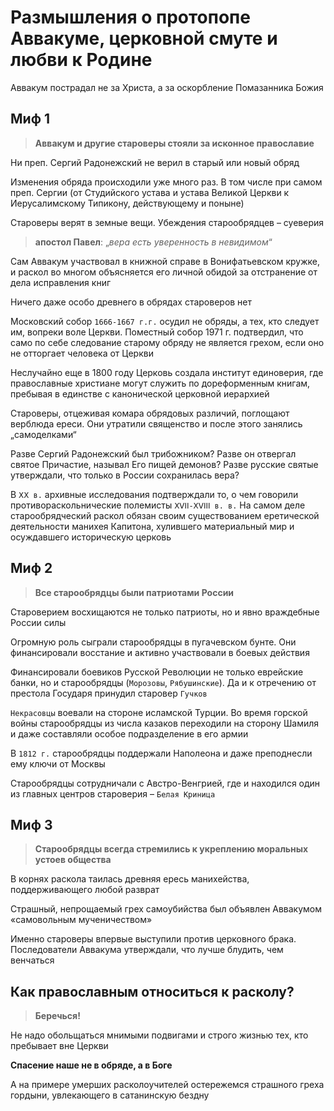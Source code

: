 # Размышления о протопопе Аввакуме, церковной смуте и любви к Родине

Аввакум пострадал не за Христа, а за оскорбление Помазанника Божия

## Миф 1
> **Аввакум и другие староверы стояли за исконное православие**

Ни преп. Сергий Радонежский не верил в старый или новый обряд

Изменения обряда происходили уже много раз. В том числе при самом преп. Сергии (от Студийского устава и устава Великой Церкви к Иерусалимскому Типикону, действующему и поныне)

Староверы верят в земные вещи. Убеждения старообрядцев – суеверия
> **апостол Павел**: „*вера есть уверенность в невидимом*“

Сам Аввакум участвовал в книжной справе в Вонифатьевском кружке, и раскол во многом объясняется его личной обидой за отстранение от дела исправления книг

Ничего даже особо древнего в обрядах староверов нет

Московский собор `1666-1667 г.г.` осудил не обряды, а тех, кто следует им, вопреки воле Церкви. Поместный собор 1971 г. подтвердил, что само по себе следование старому обряду не является грехом, если оно не отторгает человека от Церкви

Неслучайно еще в 1800 году Церковь создала институт единоверия, где православные христиане могут служить по дореформенным книгам, пребывая в единстве с канонической церковной иерархией

Староверы, отцеживая комара обрядовых различий, поглощают верблюда ереси. Они утратили священство и после этого занялись „самоделками“

Разве Сергий Радонежский был трибожником? Разве он отвергал святое Причастие, называл Его пищей демонов? Разве русские святые утверждали, что только в России сохранилась вера?

В `ⅩⅩ в.` архивные исследования подтверждали то, о чем говорили противораскольнические полемисты `ⅩⅤⅠⅠ-ⅩⅤⅠⅠⅠ в. в.` На самом деле старообрядческий раскол обязан своим существованием еретической деятельности манихея Капитона, хулившего материальный мир и осуждавшего историческую церковь

## Миф 2
> **Все старообрядцы были патриотами России**

Староверием восхищаются не только патриоты, но и явно враждебные России силы

Огромную роль сыграли старообрядцы в пугачевском бунте. Они финансировали восстание и активно участвовали в боевых действия 

Финансировали боевиков Русской Революции не только еврейские банки, но и старообрядцы (`Морозовы`, `Рябушинские`). Да и к отречению от престола Государя принудил старовер `Гучков`

`Некрасовцы` воевали на стороне исламской Турции. Во время горской войны старообрядцы из числа казаков переходили на сторону Шамиля и даже составляли особое подразделение в его армии

В `1812 г.` старообрядцы поддержали Наполеона и даже преподнесли ему ключи от Москвы

Старообрядцы сотрудничали с Австро-Венгрией, где и находился один из главных центров староверия – `Белая Криница`

## Миф 3
> **Старообрядцы всегда стремились к укреплению моральных устоев общества**

В корнях раскола таилась древняя ересь манихейства, поддерживающего любой разврат

Страшный, непрощаемый грех самоубийства был объявлен Аввакумом «самовольным мученичеством»

Именно староверы впервые выступили против церковного брака. Последователи Аввакума утверждали, что лучше блудить, чем венчаться

## Как православным относиться к расколу?
> **Беречься!** 

Не надо обольщаться мнимыми подвигами и строго жизнью тех, кто пребывает вне Церкви

**Спасение наше не в обряде, а в Боге**

А на примере умерших расколоучителей остережемся страшного греха гордыни, увлекающего в сатанинскую бездну